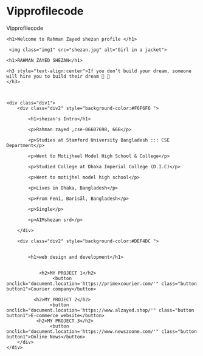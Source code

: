 # Vipprofilecode
Vipprofilecode
 
<html>
<head>
	<link rel="stylesheet" href="style.css" type="text/css">
</head>
<body>

   


	<h1>Welcome to Rahman Zayed shezan profile </h1>

	 <img class="img1" src="shezan.jpg" alt="Girl in a jacket">

	<h1>RAHMAN ZAYED SHEZAN</h1>

	<h3 style="text-align:center">If you don’t build your dream, someone will hire you to build their dream 🦴 🦴
	</h3>

 

	<div class="div1">   
		<div class="div2" style="background-color:#F6F6F6 "> 
		
			<h1>shezan's Intro</h1> 
			
			<p>Rahman zayed ,cse-06607698, 66B</p> 

			<p>Studies at Stamford University Bangladesh ::: CSE Department</p> 

			<p>Went to Motijheel Model High School & College</p> 

			<p>Studied College at Dhaka Imperial College (D.I.C)</p> 

			<p>Went to motijhel model high school</p> 

			<p>Lives in Dhaka, Bangladesh</p> 

			<p>From Feni, Barisāl, Bangladesh</p> 

			<p>Single</p> 

			<p>AIMshezan srd</p> 
			
		</div> 
		
		<div class="div2" style="background-color:#DEF4DC ">  
		
				 
			<h1>web design and development</h1> 
			
			
				<h2>MY PROJECT 1</h2> 
					 <button onclick="document.location='https://primexcourier.com/'" class="button button1">Courier company</button>    
				
		      <h2>MY PROJECT 2</h2> 
					<button onclick="document.location='https://www.alzayed.shop/'" class="button button1">E-commerce website</button>
			   <h2>MY PROJECT 3</h2> 
					<button onclick="document.location='https://www.newszoone.com/'" class="button button1">Online News</button>
		</div> 
	</div>
 
</body>
</html>
